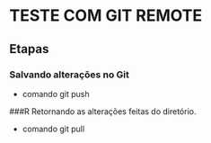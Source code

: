 # TESTE COM GIT REMOTE

## Etapas

### Salvando alterações no Git
* comando git push 

###R Retornando as alterações feitas do diretório.
* comando git pull
